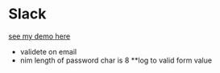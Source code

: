 # Slack
[see my demo here](https://nisimben.github.io/ng-signIn/)
* validete on email
* nim length of password char is 8 
 **log to valid form value

